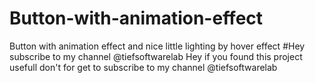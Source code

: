 # Button-with-animation-effect
Button with animation effect and nice little lighting by hover effect
#Hey subscribe to my channel @tiefsoftwarelab
Hey if you found this project usefull don't for get to subscribe to my channel @tiefsoftwarelab

